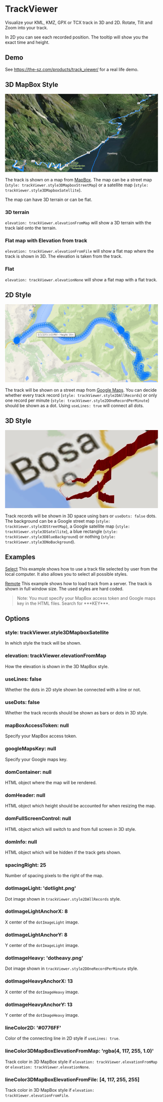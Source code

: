 # TrackViewer

Visualize your KML, KMZ, GPX or TCX track in 3D and 2D. Rotate, Tilt and Zoom into your track.

In 2D you can see each recorded position. The tooltip will show you the exact time and height.

## Demo
See https://the-sz.com/products/track_viewer/ for a real life demo.

## 3D MapBox Style
![](.github/sample_3d_mapbox.png)

The track is shown on a map from [MapBox](https://www.mapbox.com/). The map can be a street map (`style: trackViewer.style3DMapboxStreetMap`) or a satellite map (`style: trackViewer.style3DMapboxSatellite`).

The map can have 3D terrain or can be flat.
### 3D terrain
`elevation: trackViewer.elevationFromMap` will show a 3D terrain with the track laid onto the terrain.

### Flat map with Elevation from track
`elevation: trackViewer.elevationFromFile` will show a flat map where the track is shown in 3D. The elevation is taken from the track.

### Flat
`elevation: trackViewer.elevationNone` will show a flat map with a flat track.

## 2D Style
![](.github/sample_2d.jpg)

The track will be shown on a street map from [Google Maps](https://maps.google.com/). You can decide whether every track record (`style: trackViewer.style2DAllRecords`) or only one record per minute (`style: trackViewer.style2DOneRecordPerMinute`) should be shown as a dot. Using `useLines: true` will connect all dots.

## 3D Style
![](.github/sample_3d.jpg)

Track records will be shown in 3D space using bars or `useDots: false` dots. The background can be a Google street map (`style: trackViewer.style3DStreetMap`), a Google satellite map (`style: trackViewer.style3DSatellite`), a blue rectangle (`style: trackViewer.style3DBlueBackground`) or nothing (`style: trackViewer.style3DNoBackground`).

## Examples
[Select](./examples/select.html)
This example shows how to use a track file selected by user from the local computer. It also allows you to select all possible styles.

[Remote](./examples/remote.html)
This example shows how to load track from a server. The track is shown in full window size. The used styles are hard coded.

> Note: You must specify your MapBox access token and Google maps key in the HTML files. Search for \*\*\*KEY\*\*\*.

## Options
### style: trackViewer.style3DMapboxSatellite
In which style the track will be shown.
### elevation: trackViewer.elevationFromMap
How the elevation is shown in the 3D MapBox style.
### useLines: false
Whether the dots in 2D style shown be connected with a line or not.
### useDots: false
Whether the track records should be shown as bars or dots in 3D style.
### mapBoxAccessToken: null
Specify your MapBox access token.
### googleMapsKey: null
Specify your Google maps key.
### domContainer: null
HTML object where the map will be rendered.
### domHeader: null
HTML object which height should be accounted for when resizing the map.
### domFullScreenControl: null
HTML object which will switch to and from full screen in 3D style.
### domInfo: null
HTML object which will be hidden if the track gets shown.
### spacingRight: 25
Number of spacing pixels to the right of the map.
### dotImageLight: 'dotlight.png'
Dot image shown in `trackViewer.style2DAllRecords` style.
### dotImageLightAnchorX: 8
X center of the `dotImageLight` image.
### dotImageLightAnchorY: 8
Y center of the `dotImageLight` image.
### dotImageHeavy: 'dotheavy.png'
Dot image shown in `trackViewer.style2DOneRecordPerMinute` style.
### dotImageHeavyAnchorX: 13
X center of the `dotImageHeavy` image.
### dotImageHeavyAnchorY: 13
Y center of the `dotImageHeavy` image.
### lineColor2D: '#0776FF'
Color of the connecting line in 2D style if `useLines: true`.
### lineColor3DMapBoxElevationFromMap: 'rgba(4, 117, 255, 1.0)'
Track color in 3D MapBox style if `elevation: trackViewer.elevationFromMap` or `elevation: trackViewer.elevationNone`.
### lineColor3DMapBoxElevationFromFile: [4, 117, 255, 255]
Track color in 3D MapBox style if `elevation: trackViewer.elevationFromFile`.
